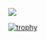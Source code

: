 ![](https://komarev.com/ghpvc/?username=monkey3three)

[![trophy](https://github-profile-trophy.vercel.app/?username=ryo-ma)](https://github.com/ryo-ma/github-profile-trophy)
